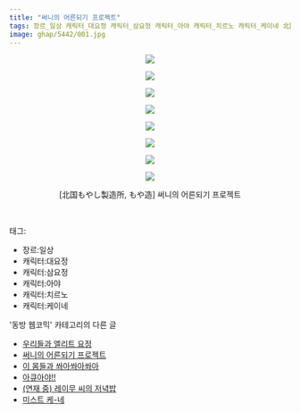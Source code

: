 ```yaml
---
title: "써니의 어른되기 프로젝트"
tags: 장르_일상 캐릭터_대요정 캐릭터_삼요정 캐릭터_아야 캐릭터_치르노 캐릭터_케이네 北国もやし製造所 もや造 동방_웹코믹
image: ghap/5442/001.jpg
---
```

<div class="article">
<p style="text-align: center; clear: none; float: none;"><img src="{{ site.nasurl }}/ghap/5442/001.jpg"/></p>
<p style="text-align: center; clear: none; float: none;"><img src="{{ site.nasurl }}/ghap/5442/002.jpg"/></p>
<p style="text-align: center; clear: none; float: none;"><img src="{{ site.nasurl }}/ghap/5442/003.jpg"/></p>
<p style="text-align: center; clear: none; float: none;"><img src="{{ site.nasurl }}/ghap/5442/004.jpg"/></p>
<p style="text-align: center; clear: none; float: none;"><img src="{{ site.nasurl }}/ghap/5442/005.jpg"/></p>
<p style="text-align: center; clear: none; float: none;"><img src="{{ site.nasurl }}/ghap/5442/006.jpg"/></p>
<p style="text-align: center; clear: none; float: none;"><img src="{{ site.nasurl }}/ghap/5442/007.jpg"/></p>
<p style="text-align: center; clear: none; float: none;"><img src="{{ site.nasurl }}/ghap/5442/008.jpg"/></p>
<p style="text-align: center; clear: none; float: none;">[北国もやし製造所, もや造] 써니의 어른되기 프로젝트</p>
<p><br/></p>
</div><div class="tagTrail">
<p>태그: </p>
<ul>
<li>장르:일상</li>
<li>캐릭터:대요정</li>
<li>캐릭터:삼요정</li>
<li>캐릭터:아야</li>
<li>캐릭터:치르노</li>
<li>캐릭터:케이네</li>
</ul>
</div><div class="another">
<p>'동방 웹코믹' 카테고리의 다른 글</p>
<ul>
<li><a href="/2018-12-26-ghap_5444">우리들과 엘리트 요정</a></li>
<li><a href="/2018-12-26-ghap_5442">써니의 어른되기 프로젝트</a></li>
<li><a href="/2018-12-26-ghap_5441">이 몸들과 쏴아쏴아쏴아</a></li>
<li><a href="/2018-12-26-ghap_5440">아큐아야!!</a></li>
<li><a href="/2018-12-26-ghap_5439">(연재 중) 레이무 씨의 저녁밥</a></li>
<li><a href="/2018-12-26-ghap_5438">미스트 케-네</a></li>
</ul>
</div>